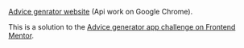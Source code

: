 [Advice genrator website](https://app.netlify.com/sites/remarkable-snickerdoodle-717a2e/overview) (Api work on Google Chrome).

This is a solution to the [Advice generator app challenge on Frontend Mentor](https://www.frontendmentor.io/challenges/advice-generator-app-QdUG-13db).

